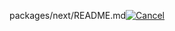 packages/next/README.md[![Cancel](https://github.com/vercel/next.js/actions/workflows/cancel.yml/badge.svg?branch=11993-getServerSideProps-toJSON&event=workflow_run)](https://github.com/vercel/next.js/actions/workflows/cancel.yml)
